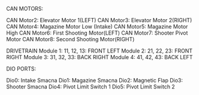 CAN MOTORS:

CAN Motor2: Elevator Motor 1(LEFT)
CAN Motor3: Elevator Motor 2(RIGHT)
CAN Motor4: Magazine Motor Low (Intake)
CAN Motor5: Magazine Motor High
CAN Motor6: First Shooting Motor(LEFT)
CAN Motor7: Shooter Pivot Motor
CAN Motor8: Second Shooting Motor(RIGHT)

DRIVETRAIN
Module 1: 11, 12, 13:  FRONT LEFT
Module 2: 21, 22, 23:  FRONT RIGHT
Module 3: 31, 32, 33:  BACK RIGHT
Module 4: 41, 42, 43:  BACK LEFT


DIO PORTS:

Dio0: Intake Smacna
Dio1: Magazine Smacna
Dio2: Magnetic Flap
Dio3: Shooter Smacna
Dio4: Pivot Limit Switch 1
Dio5: Pivot Limit Switch 2